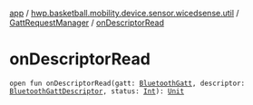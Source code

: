 [app](../../index.md) / [hwp.basketball.mobility.device.sensor.wicedsense.util](../index.md) / [GattRequestManager](index.md) / [onDescriptorRead](.)

# onDescriptorRead

`open fun onDescriptorRead(gatt: `[`BluetoothGatt`](https://developer.android.com/reference/android/bluetooth/BluetoothGatt.html)`, descriptor: `[`BluetoothGattDescriptor`](https://developer.android.com/reference/android/bluetooth/BluetoothGattDescriptor.html)`, status: `[`Int`](https://kotlinlang.org/api/latest/jvm/stdlib/kotlin/-int/index.html)`): `[`Unit`](https://kotlinlang.org/api/latest/jvm/stdlib/kotlin/-unit/index.html)
